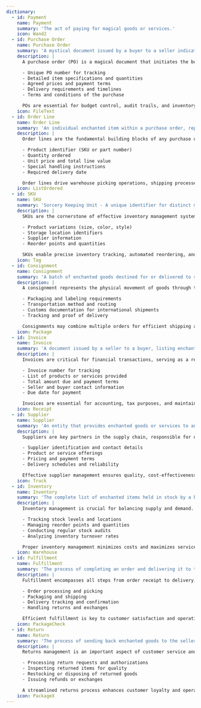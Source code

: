 ```yaml
---
dictionary:
  - id: Payment
    name: Payment
    summary: 'The act of paying for magical goods or services.'
    icon: Wand2
  - id: Purchase Order
    name: Purchase Order
    summary: 'A mystical document issued by a buyer to a seller indicating the types, quantities, and agreed prices for enchanted products or services.'
    description: |
      A purchase order (PO) is a magical document that initiates the buying process between mystical entities. It protects both buyer and seller by clearly documenting the transaction details. Key components include:

      - Unique PO number for tracking
      - Detailed item specifications and quantities
      - Agreed prices and payment terms
      - Delivery requirements and timelines
      - Terms and conditions of the purchase

      POs are essential for budget control, audit trails, and inventory management. They help prevent unauthorized purchases and provide a clear record for accounting and reconciliation purposes.
    icon: FileText
  - id: Order Line
    name: Order Line
    summary: 'An individual enchanted item within a purchase order, representing a specific magical product or service being ordered.'
    description: |
      Order lines are the fundamental building blocks of any purchase order. Each line represents a distinct item or service and contains critical information for order fulfillment:

      - Product identifier (SKU or part number)
      - Quantity ordered
      - Unit price and total line value
      - Special handling instructions
      - Required delivery date

      Order lines drive warehouse picking operations, shipping processes, and financial calculations. They are essential for tracking partial shipments and managing order modifications.
    icon: ListOrdered
  - id: SKU
    name: SKU
    summary: 'Sorcery Keeping Unit - A unique identifier for distinct magical products and their variants in inventory.'
    description: |
      SKUs are the cornerstone of effective inventory management systems. Each SKU represents a unique combination of product attributes:

      - Product variations (size, color, style)
      - Storage location identifiers
      - Supplier information
      - Reorder points and quantities

      SKUs enable precise inventory tracking, automated reordering, and detailed sales analytics. They are crucial for maintaining optimal stock levels and preventing stockouts or overstock situations.
    icon: Tag
  - id: Consignment
    name: Consignment
    summary: 'A batch of enchanted goods destined for or delivered to someone.'
    description: |
      A consignment represents the physical movement of goods through the supply chain. It encompasses all aspects of the shipping process:

      - Packaging and labeling requirements
      - Transportation method and routing
      - Customs documentation for international shipments
      - Tracking and proof of delivery

      Consignments may combine multiple orders for efficient shipping and can be tracked as a single unit throughout the delivery process. They are crucial for managing logistics costs and ensuring timely delivery to customers.
    icon: Package
  - id: Invoice
    name: Invoice
    summary: 'A document issued by a seller to a buyer, listing enchanted goods or services provided and the amount due.'
    description: |
      Invoices are critical for financial transactions, serving as a request for payment from the buyer. They include:

      - Invoice number for tracking
      - List of products or services provided
      - Total amount due and payment terms
      - Seller and buyer contact information
      - Due date for payment

      Invoices are essential for accounting, tax purposes, and maintaining cash flow.
    icon: Receipt
  - id: Supplier
    name: Supplier
    summary: 'An entity that provides enchanted goods or services to another organization.'
    description: |
      Suppliers are key partners in the supply chain, responsible for delivering the necessary products or services. Key aspects include:

      - Supplier identification and contact details
      - Product or service offerings
      - Pricing and payment terms
      - Delivery schedules and reliability

      Effective supplier management ensures quality, cost-effectiveness, and timely delivery.
    icon: Truck
  - id: Inventory
    name: Inventory
    summary: 'The complete list of enchanted items held in stock by a business.'
    description: |
      Inventory management is crucial for balancing supply and demand. It involves:

      - Tracking stock levels and locations
      - Managing reorder points and quantities
      - Conducting regular stock audits
      - Analyzing inventory turnover rates

      Proper inventory management minimizes costs and maximizes service levels.
    icon: Warehouse
  - id: Fulfillment
    name: Fulfillment
    summary: 'The process of completing an order and delivering it to the customer.'
    description: |
      Fulfillment encompasses all steps from order receipt to delivery, including:

      - Order processing and picking
      - Packaging and shipping
      - Delivery tracking and confirmation
      - Handling returns and exchanges

      Efficient fulfillment is key to customer satisfaction and operational efficiency.
    icon: PackageCheck
  - id: Return
    name: Return
    summary: 'The process of sending back enchanted goods to the seller for a refund or exchange.'
    description: |
      Returns management is an important aspect of customer service and inventory control. It involves:

      - Processing return requests and authorizations
      - Inspecting returned items for quality
      - Restocking or disposing of returned goods
      - Issuing refunds or exchanges

      A streamlined returns process enhances customer loyalty and operational efficiency.
    icon: PackageX
---
```

